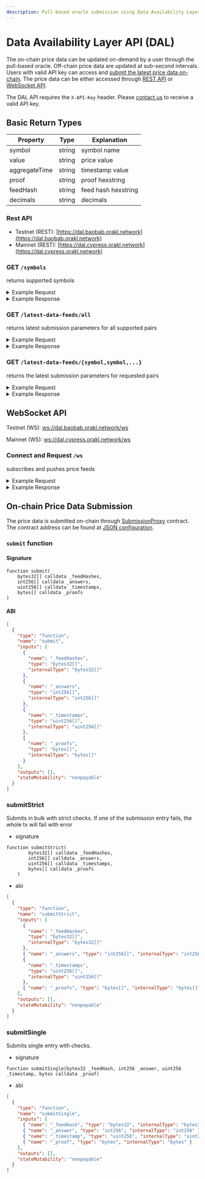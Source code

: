```yaml
---
description: Pull-based oracle submission using Data Availability Layer API
---
```


# Data Availability Layer API (DAL)

The on-chain price data can be updated on-demand by a user through the pull-based oracle. Off-chain price data are updated at sub-second intervals. Users with valid API key can access and [submit the latest price data on-chain](data-availability-layer-api.md#on-chain-price-data-submission). The price data can be either accessed through [REST API](data-availability-layer-api.md#rest-api) or [WebSocket API](data-availability-layer-api.md#websocket-api).

The DAL API requires the `X-API-Key` header. Please [contact us](mailto:business@orakl.network) to receive a valid API key.

## Basic Return Types


| Property      | Type   | Explanation         |
| ------------- | ------ | ------------------- |
| symbol        | string | symbol name         |
| value         | string | price value         |
| aggregateTime | string | timestamp value     |
| proof         | string | proof hexstring     |
| feedHash      | string | feed hash hexstring |
| decimals      | string | decimals            |

### Rest API

* Testnet (REST): [https://dal.baobab.orakl.network](https://dal.baobab.orakl.network)
* Mainnet (REST): [https://dal.cypress.orakl.network](https://dal.cypress.orakl.network)

### GET `/symbols`

returns supported symbols

<details>

<summary>Example Request</summary>

```bash
curl --location --request GET 'https://dal.baobab.orakl.network/symbols' \
--header 'X-API-Key: $API_KEY' \
--header 'Content-Type: application/json'
```

</details>

<details>

<summary>Example Response</summary>

```bash
[
"WAVES-KRW",
"BTC-USDT",
"CHF-USD",
"DAI-USDT",
"JOY-USDT",
"PAXG-USDT",
"GBP-USD",
"WEMIX-USDT",
"ATOM-USDT",
"DOGE-USDT",
"KSP-KRW",
"LTC-USDT",
"TRX-USDT",
"EUR-USD",
"JPY-USD",
"MNR-KRW",
"USDC-USDT",
"XRP-KRW",
"BNB-USDT",
"ETH-KRW",
"ETH-USDT",
"MBX-KRW",
"PER-KLAY",
"BLAST-KRW",
"BTC-KRW",
"DOT-USDT",
"FTM-USDT",
"ZRO-KRW",
"USDT-KRW",
"XRP-USDT",
"AVAX-USDT",
"BORA-KRW",
"KRW-USD",
"SOL-USDT",
"UNI-USDT",
"PEPE-USDT",
"SHIB-USDT",
"SOL-KRW",
"ADA-USDT",
"AKT-KRW",
"KLAY-USDT",
"MATIC-USDT",
"ONDO-KRW"
]
```

</details>

### GET `/latest-data-feeds/all`

returns latest submission parameters for all supported pairs

<details>

<summary>Example Request</summary>

```bash
curl --location --request GET 'https://dal.baobab.orakl.network/latest-data-feeds/all' \
--header 'X-API-Key: $API_KEY' \
--header 'Content-Type: application/json'
```

</details>

<details>

<summary>Example Response</summary>

```bash
[
    {
        "symbol": "BTC-USDT",
        "value": "6426575817343",
        "aggregateTime": "1721886857",
        "proof": "0x6cb90489dddc93c376425355cb497353695e53d91a7d61c3f1e122b1e5c0e2367dc95d36f40d5960784250008ed4a9f18d75b189f0d72eb9e2564e0a05ad374a1c",
        "feedHash": "0xa92bcb5bc51aa5535ed0cc3f522992dd9a6fb2e8dd6dcf484705d93eb3cd167a",
        "decimals": "8"
    },
    {
        "symbol": "ETH-USDT",
        "value": "318659264245",
        "aggregateTime": "1721886857",
        "proof": "0xd7c13dd825dd112de3ce52f704514d60c41f6d34bea3be13fc44a46394376ebd3947bdcb8d8dec9ae2959d1992b99220d4bf60988c7482b9ee98d3079199096b1b",
        "feedHash": "0x7020b52841bb268cbc78137a54d4bf1f5305eed1039fb5d003ba95b8ededc46c",
        "decimals": "8"
    }
    ...
]
```

</details>

### GET `/latest-data-feeds/{symbol,symbol,...}`

returns the latest submission parameters for requested pairs

<details>

<summary>Example Request</summary>

```bash
curl --location --request GET 'https://dal.baobab.orakl.network/latest-data-feeds/btc-usdt,eth-usdt' \
--header 'X-API-Key: $API_KEY' \
--header 'Content-Type: application/json'
```

</details>

<details>

<summary>Example Response</summary>

```bash
[
    {
        "symbol": "BTC-USDT",
        "value": "6426575817343",
        "aggregateTime": "1721886857",
        "proof": "0x6cb90489dddc93c376425355cb497353695e53d91a7d61c3f1e122b1e5c0e2367dc95d36f40d5960784250008ed4a9f18d75b189f0d72eb9e2564e0a05ad374a1c",
        "feedHash": "0xa92bcb5bc51aa5535ed0cc3f522992dd9a6fb2e8dd6dcf484705d93eb3cd167a",
        "decimals": "8"
    },
    {
        "symbol": "ETH-USDT",
        "value": "318659264245",
        "aggregateTime": "1721886857",
        "proof": "0xd7c13dd825dd112de3ce52f704514d60c41f6d34bea3be13fc44a46394376ebd3947bdcb8d8dec9ae2959d1992b99220d4bf60988c7482b9ee98d3079199096b1b",
        "feedHash": "0x7020b52841bb268cbc78137a54d4bf1f5305eed1039fb5d003ba95b8ededc46c",
        "decimals": "8"
    }
]
```

</details>

## WebSocket API

Testnet (WS): [ws://dal.baobab.orakl.network/ws](ws://dal.baobab.orakl.network/ws)

Mainnet (WS): [ws://dal.cypress.orakl.network/ws](ws://dal.cypress.orakl.network/ws)

### Connect and Request `/ws`

subscribes and pushes price feeds

<details>

<summary>Example Request</summary>

```bash
# connect
websocat ws://dal.baobab.orakl.network/ws -H "X-API-Key: $API_KEY"
# subscribe
{
  "method": "SUBSCRIBE",
  "params": [
    "submission@BTC-USDT"
  ]
}
```

</details>

<details>

<summary>Example Response</summary>

```bash
{
        "symbol": "BTC-USDT",
        "value": "6426575817343",
        "aggregateTime": "1721886857",
        "proof": "0x6cb90489dddc93c376425355cb497353695e53d91a7d61c3f1e122b1e5c0e2367dc95d36f40d5960784250008ed4a9f18d75b189f0d72eb9e2564e0a05ad374a1c",
        "feedHash": "0xa92bcb5bc51aa5535ed0cc3f522992dd9a6fb2e8dd6dcf484705d93eb3cd167a",
        "decimals": "8"
}
```

</details>

## On-chain Price Data Submission

The price data is submitted on-chain through [SubmissionProxy](https://github.com/Bisonai/orakl/blob/master/contracts/v0.2/src/SubmissionProxy.sol) contract. The contract address can be found at [JSON configuration](https://raw.githubusercontent.com/Bisonai/orakl/master/contracts/v0.2/addresses/others-addresses.json).

### `submit` function

#### Signature

```solidity
function submit(
    bytes32[] calldata _feedHashes,
    int256[] calldata _answers,
    uint256[] calldata _timestamps,
    bytes[] calldata _proofs
)
```

#### ABI

```json
[
  {
    "type": "function",
    "name": "submit",
    "inputs": [
      {
        "name": "_feedHashes",
        "type": "bytes32[]",
        "internalType": "bytes32[]"
      },
      {
        "name": "_answers",
        "type": "int256[]",
        "internalType": "int256[]"
      },
      {
        "name": "_timestamps",
        "type": "uint256[]",
        "internalType": "uint256[]"
      },
      {
        "name": "_proofs",
        "type": "bytes[]",
        "internalType": "bytes[]"
      }
    ],
    "outputs": [],
    "stateMutability": "nonpayable"
  }
]
```

### submitStrict

Submits in bulk with strict checks.
If one of the submission entry fails, the whole tx will fail with error

- signature

```solidity
function submitStrict(
        bytes32[] calldata _feedHashes,
        int256[] calldata _answers,
        uint256[] calldata _timestamps,
        bytes[] calldata _proofs
    )
```

- abi

```json
[
  {
    "type": "function",
    "name": "submitStrict",
    "inputs": [
      {
        "name": "_feedHashes",
        "type": "bytes32[]",
        "internalType": "bytes32[]"
      },
      { "name": "_answers", "type": "int256[]", "internalType": "int256[]" },
      {
        "name": "_timestamps",
        "type": "uint256[]",
        "internalType": "uint256[]"
      },
      { "name": "_proofs", "type": "bytes[]", "internalType": "bytes[]" }
    ],
    "outputs": [],
    "stateMutability": "nonpayable"
  }
]
```

### submitSingle

Submits single entry with checks.

- signature

```solidity
function submitSingle(bytes32 _feedHash, int256 _answer, uint256 _timestamp, bytes calldata _proof)
```

- abi

```json
[
  {
    "type": "function",
    "name": "submitSingle",
    "inputs": [
      { "name": "_feedHash", "type": "bytes32", "internalType": "bytes32" },
      { "name": "_answer", "type": "int256", "internalType": "int256" },
      { "name": "_timestamp", "type": "uint256", "internalType": "uint256" },
      { "name": "_proof", "type": "bytes", "internalType": "bytes" }
    ],
    "outputs": [],
    "stateMutability": "nonpayable"
  }
]
```
